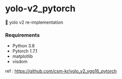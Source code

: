# yolo-v2_pytorch
📙 yolo v2 re-implementation

### Requirements

- Python 3.8
- Pytorch 1.7.1
- matplotlib
- visdom

ref : https://github.com/csm-kr/yolo_v2_vgg16_pytorch
